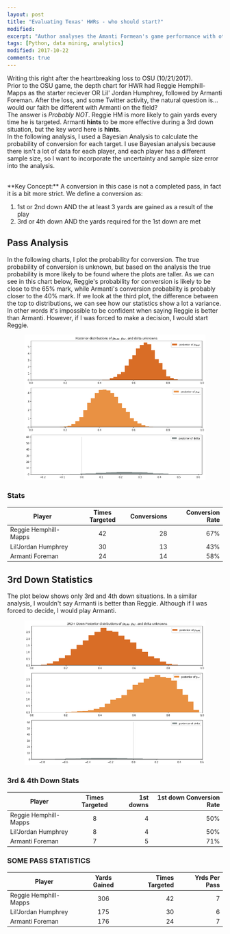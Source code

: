 ```yaml
---
layout: post
title: "Evaluating Texas' HWRs - who should start?"
modified:
excerpt: "Author analyses the Amanti Formean's game performance with other WR in the team"
tags: [Python, data mining, analytics]
modified: 2017-10-22
comments: true
---
```


Writing this right after the heartbreaking loss to OSU (10/21/2017).
<br>
Prior to the OSU game, the depth chart for HWR had Reggie Hemphill-Mapps as the starter reciever OR Lil' Jordan Humphrey, followed by Armanti Foreman. After the loss, and some Twitter activity, the natural question is... would our faith be different with Armanti on the field?
<br>
The answer is *Probably NOT*. Reggie HM is more likely to gain yards every time he is targeted. Armanti **hints** to be more effective during a 3rd down situation, but the key word here is **hints**. 
<br>
In the following analysis, I used a Bayesian Analysis to calculate the probability of conversion for each target. I use Bayesian analysis because there isn't a lot of data for each player, and each player has a different sample size, so I want to incorporate the uncertainty and sample size error into the analysis.

<br>
**Key Concept:** A conversion in this case is not a completed pass, in fact it is a bit more strict.
We define a conversion as:

1. 1st or 2nd down AND the at least 3 yards are gained as a result of the play
2. 3rd or 4th down AND the yards required for the 1st down are met

## Pass Analysis

In the following charts, I plot the probability for conversion. The true probability of conversion is unknown, but based on the analysis the true probability is more likely to be found where the plots are taller. As we can see in this chart below, Reggie's probability for conversion is likely to be close to the 65% mark, while Armanti's conversion probability is probably closer to the 40% mark. If we look at the third plot, the difference between the top to distributions, we can see how our statistics show a lot a variance. In other words it's impossible to be confident when saying Reggie is better than Armanti.  However, if I was forced to make a decision, I would start Reggie.

<figure>
     <img src="/images/WR_OSU/RHM_AF_HWR.png">
    <figcaption></figcaption>
</figure>

### Stats

| Player        | Times Targeted       | Conversions           | Conversion Rate           |
| ------------- |:-------------:| -----:| -----:|
| Reggie Hemphill-Mapps      | 42 | 28 | 67% |
| Lil'Jordan Humphrey      | 30 |   13 | 43% |
| Armanti Foreman        |24|  14 | 58% |

## 3rd Down Statistics

The plot below shows only 3rd and 4th down situations. In a similar analysis, I wouldn't say Armanti is better than Reggie. Although if I was forced to decide, I would play Armanti. 


<figure>
     <img src="/images/WR_OSU/3rd_RHM_AF_HWR.png">
    <figcaption></figcaption>
</figure>

### 3rd & 4th Down Stats

| Player        | Times Targeted           | 1st downs           | 1st down Conversion Rate           |
| ------------- |:-------------:| -----:| -----:|
| Reggie Hemphill-Mapps      | 8 | 4 | 50% |
| Lil'Jordan Humphrey      | 8 |   4 | 50% |
| Armanti Foreman        |7|  5 | 71% |










### SOME PASS STATISTICS

| Player        | Yards Gained           | Times Targeted  | Yrds Per Pass  |
| ------------- |:-------------:| -----:| -----:|
| Reggie Hemphill-Mapps      | 306 |42 | 7 |
| Lil'Jordan Humphrey      | 175      |   30 | 6 |
| Armanti Foreman | 176      |    24 | 7 |







